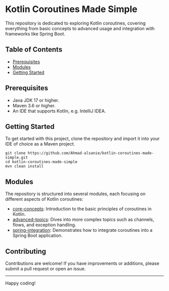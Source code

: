# Kotlin Coroutines Made Simple

This repository is dedicated to exploring Kotlin coroutines, covering everything from basic concepts to advanced usage and integration with frameworks like Spring Boot.

## Table of Contents
- [Prerequisites](#prerequisites)
- [Modules](#modules)
- [Getting Started](#getting-started)

## Prerequisites
- Java JDK 17 or higher.
- Maven 3.6 or higher.
- An IDE that supports Kotlin, e.g. IntelliJ IDEA.

## Getting Started

To get started with this project, clone the repository and import it into your IDE of choice as a Maven project.
```shell
git clone https://github.com/Ahmad-alsanie/kotlin-coroutines-made-simple.git
cd kotlin-coroutines-made-simple
mvn clean install
```

## Modules

The repository is structured into several modules, each focusing on different aspects of Kotlin coroutines:

- [core-concepts](core-concepts/README.md): Introduction to the basic principles of coroutines in Kotlin.
- [advanced-topics](advanced-topics/README.md): Dives into more complex topics such as channels, flows, and exception handling.
- [spring-integration](spring-integration/README.md): Demonstrates how to integrate coroutines into a Spring Boot application.


## Contributing

Contributions are welcome! If you have improvements or additions, please submit a pull request or open an issue.

-------------------------------------------------------------
Happy coding!


 
 
 
